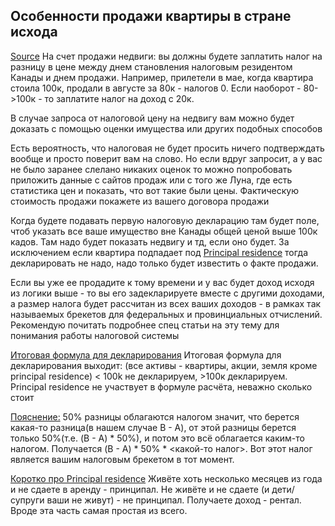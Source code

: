 ## Особенности продажи квартиры в стране исхода
[Source](https://t.me/canada_finances/84187)
На счет продажи недвиги: вы должны будете заплатить налог на разницу в цене между днем становления налоговым резидентом Канады и днем продажи. Например, прилетели в мае, когда квартира стоила 100к, продали в августе за 80к - налогов 0. Если наоборот - 80->100к - то заплатите налог на доход с 20к.

В случае запроса от налоговой цену на недвигу вам можно будет доказать с помощью оценки имущества или других подобных способов

Есть вероятность, что налоговая не будет просить ничего подтверждать вообще и просто поверит вам на слово. 
Но если вдруг запросит, а у вас не было заранее слелано никаких оценок то можно попробовать приложить данные с сайтов продаж или с того же Луна, где есть статистика цен и показать, что вот такие были цены. Фактическую стоимость продажи покажете из вашего договора продажи

Когда будете подавать первую налоговую декларацию там будет поле, чтоб указать все ваше имущество вне Канады общей ценой выше 100к кадов. Там надо будет показать недвигу и тд, если оно будет. За исключением если квартира подпадает под [Principal residence](https://www.canada.ca/en/revenue-agency/services/tax/individuals/topics/about-your-tax-return/tax-return/completing-a-tax-return/personal-income/line-12700-capital-gains/principal-residence-other-real-estate/sale-your-principal-residence.html) тогда декларировать не надо, надо только будет известить о факте продажи.

Если вы уже ее продадите к тому времени и у вас будет доход исходя из логики выше - то вы его задекларируете вместе с другими доходами, а размер налога будет рассчитан из всех ваших доходов - в рамках так называемых брекетов для федеральных и провинциальных отчислений.
Рекомендую почитать подробнее спец статьи на эту тему для понимания работы налоговой системы

[Итоговая формула для декларирования](https://t.me/canada_finances/86872)
Итоговая формула для декларирования выходит: (все активы - квартиры, акции, земля кроме principal residence) < 100k не декларируем, >100к декларируем. Principal residence не участвует в формуле расчёта, неважно сколько стоит

[Пояснение:](https://t.me/canada_finances/86847)
50% разницы облагаются налогом значит, что берется какая-то разница(в нашем случае B - A), от этой разницы берется только 50%(т.е. (B - A) * 50%), и потом это всё облагается каким-то налогом. Получается (B - A) * 50% * <какой-то налог>.
Вот этот налог является вашим налоговым брекетом в тот момент.

[Коротко про Principal residence](https://t.me/canada_finances/86882)
Живёте хоть несколько месяцев из года и не сдаете в аренду - принципал. Не живёте и не сдаете (и дети/супруги ваши не живут) - не принципал. Получаете доход - рентал. Вроде эта часть самая простая из всего. 